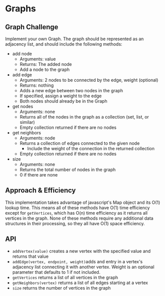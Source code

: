 # Graphs

## Graph Challenge

Implement your own Graph. The graph should be represented as an adjacency list, and should include the following methods:

- add node
  - Arguments: value
  - Returns: The added node
  - Add a node to the graph
- add edge
  - Arguments: 2 nodes to be connected by the edge, weight (optional)
  - Returns: nothing
  - Adds a new edge between two nodes in the graph
  - If specified, assign a weight to the edge
  - Both nodes should already be in the Graph
- get nodes
  - Arguments: none
  - Returns all of the nodes in the graph as a collection (set, list, or similar)
  - Empty collection returned if there are no nodes
- get neighbors
  - Arguments: node
  - Returns a collection of edges connected to the given node
    - Include the weight of the connection in the returned collection
  - Empty collection returned if there are no nodes
- size
  - Arguments: none
  - Returns the total number of nodes in the graph
  - 0 if there are none

## Approach & Efficiency

This implementation takes advantage of javascript's Map object and its O(1) lookup time. This means all of these methods have O(1) time efficiency except for `getVertices`, which has O(n) time efficiency as it returns all vertices in the graph. None of these methods require any additional data structures in their processing, so they all have O(1) space efficiency.

## API

- `addVertex(value)` creates a new vertex with the specified value and returns that value
- `addEdge(vertex, endpoint, weight)`adds and entry in a vertex's adjacency list connecting it with another vertex. Weight is an optional parameter that defaults to 1 if not included.
- `getVertices` returns a list of all vertices in the graph
- `getNeighbors(vertex)` returns a list of all edges starting at a vertex
- `size` returns the number of vertices in the graph
